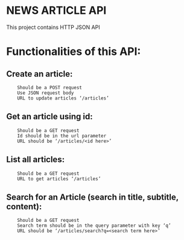 # NEWS ARTICLE API
This project contains HTTP JSON API
# Functionalities of this API:
## Create an article:
        Should be a POST request
        Use JSON request body
        URL to update articles ‘/articles’
## Get an article using id:
        Should be a GET request
        Id should be in the url parameter
      	URL should be ‘/articles/<id here>’
## List all articles:
       	Should be a GET request
        URL to get articles ‘/articles’
## Search for an Article (search in title, subtitle, content):
        Should be a GET request
        Search term should be in the query parameter with key ‘q’
        URL should be ‘/articles/search?q=<search term here>’

